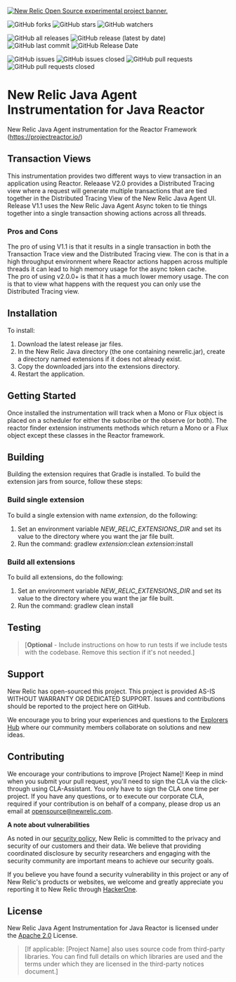 <a href="https://opensource.newrelic.com/oss-category/#new-relic-experimental"><picture><source media="(prefers-color-scheme: dark)" srcset="https://github.com/newrelic/opensource-website/raw/main/src/images/categories/dark/Experimental.png"><source media="(prefers-color-scheme: light)" srcset="https://github.com/newrelic/opensource-website/raw/main/src/images/categories/Experimental.png"><img alt="New Relic Open Source experimental project banner." src="https://github.com/newrelic/opensource-website/raw/main/src/images/categories/Experimental.png"></picture></a>

![GitHub forks](https://img.shields.io/github/forks/newrelic-experimental/newrelic-java-reactor?style=social)
![GitHub stars](https://img.shields.io/github/stars/newrelic-experimental/newrelic-java-reactor?style=social)
![GitHub watchers](https://img.shields.io/github/watchers/newrelic-experimental/newrelic-java-reactor?style=social)

![GitHub all releases](https://img.shields.io/github/downloads/newrelic-experimental/newrelic-java-reactor/total)
![GitHub release (latest by date)](https://img.shields.io/github/v/release/newrelic-experimental/newrelic-java-reactor)
![GitHub last commit](https://img.shields.io/github/last-commit/newrelic-experimental/newrelic-java-reactor)
![GitHub Release Date](https://img.shields.io/github/release-date/newrelic-experimental/newrelic-java-reactor)


![GitHub issues](https://img.shields.io/github/issues/newrelic-experimental/newrelic-java-reactor)
![GitHub issues closed](https://img.shields.io/github/issues-closed/newrelic-experimental/newrelic-java-reactor)
![GitHub pull requests](https://img.shields.io/github/issues-pr/newrelic-experimental/newrelic-java-reactor)
![GitHub pull requests closed](https://img.shields.io/github/issues-pr-closed/newrelic-experimental/newrelic-java-reactor) 
    
# New Relic Java Agent Instrumentation for Java Reactor

New Relic Java Agent instrumentation for the Reactor Framework (https://projectreactor.io/)
  
## Transaction Views   
This instrumentation provides two different ways to view transaction in an application using Reactor.  Releaase V2.0 provides a Distributed Tracing view where a request will generate multiple transactions that are tied together in the Distributed Tracing View of the New Relic Java Agent UI.  Release V1.1 uses the New Relic Java Agent Async token to tie things together into a single transaction showing actions across all threads.   
### Pros and Cons   
The pro of using V1.1 is that it results in a single transaction in both the Transaction Trace view and the Distributed Tracing view.   The con is that in a high throughput environment where Reactor actions happen across multiple threads it can lead to high memory usage for the async token cache.   
The pro of using v2.0.0+ is that it has a much lower memory usage.  The con is that to view what happens with the request you can only use the Distributed Tracing view.   

## Installation
   
To install:

1. Download the latest release jar files.
2. In the New Relic Java directory (the one containing newrelic.jar), create a directory named extensions if it does not already exist.
3. Copy the downloaded jars into the extensions directory.
4. Restart the application.
## Getting Started

Once installed the instrumentation will track when a Mono or Flux object is placed on a scheduler for either the subscribe or the observe (or both).  The reactor finder extension instruments methods which return a Mono or a Flux object except these classes in the Reactor framework.
   
## Building

Building the extension requires that Gradle is installed.
To build the extension jars from source, follow these steps:
### Build single extension
To build a single extension with name *extension*, do the following:
1. Set an environment variable *NEW_RELIC_EXTENSIONS_DIR* and set its value to the directory where you want the jar file built.
2. Run the command: gradlew *extension*:clean *extension*:install
### Build all extensions
To build all extensions, do the following:
1. Set an environment variable *NEW_RELIC_EXTENSIONS_DIR* and set its value to the directory where you want the jar file built.
2. Run the command: gradlew clean install

## Testing

>[**Optional** - Include instructions on how to run tests if we include tests with the codebase. Remove this section if it's not needed.]

## Support

New Relic has open-sourced this project. This project is provided AS-IS WITHOUT WARRANTY OR DEDICATED SUPPORT. Issues and contributions should be reported to the project here on GitHub.

We encourage you to bring your experiences and questions to the [Explorers Hub](https://discuss.newrelic.com) where our community members collaborate on solutions and new ideas.

## Contributing

We encourage your contributions to improve [Project Name]! Keep in mind when you submit your pull request, you'll need to sign the CLA via the click-through using CLA-Assistant. You only have to sign the CLA one time per project. If you have any questions, or to execute our corporate CLA, required if your contribution is on behalf of a company, please drop us an email at opensource@newrelic.com.

**A note about vulnerabilities**

As noted in our [security policy](../../security/policy), New Relic is committed to the privacy and security of our customers and their data. We believe that providing coordinated disclosure by security researchers and engaging with the security community are important means to achieve our security goals.

If you believe you have found a security vulnerability in this project or any of New Relic's products or websites, we welcome and greatly appreciate you reporting it to New Relic through [HackerOne](https://hackerone.com/newrelic).

## License

New Relic Java Agent Instrumentation for Java Reactor is licensed under the [Apache 2.0](http://apache.org/licenses/LICENSE-2.0.txt) License.

>[If applicable: [Project Name] also uses source code from third-party libraries. You can find full details on which libraries are used and the terms under which they are licensed in the third-party notices document.]
